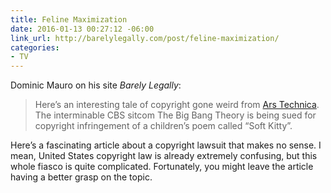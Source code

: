 ```yaml
---
title: Feline Maximization
date: 2016-01-13 00:27:12 -06:00
link_url: http://barelylegally.com/post/feline-maximization/
categories:
- TV
---
```


Dominic Mauro on his site *Barely Legally*:

> Here’s an interesting tale of copyright gone weird from [Ars Technica](http://arstechnica.com/tech-policy/2016/01/the-big-bang-theory-sued-for-using-soft-kitty-lyrics-in-hit-tv-show/). The interminable CBS sitcom The Big Bang Theory is being sued for copyright infringement of a children’s poem called “Soft Kitty”.

Here’s a fascinating article about a copyright lawsuit that makes no sense. I mean, United States copyright law is already extremely confusing, but this whole fiasco is quite complicated. Fortunately, you might leave the article having a better grasp on the topic.
